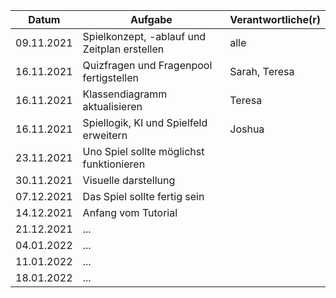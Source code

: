 | Datum  | Aufgabe | Verantwortliche(r) |
| ------------- | ------------- | ------------- |
| 09.11.2021 | Spielkonzept, -ablauf und Zeitplan erstellen | alle |
| 16.11.2021 | Quizfragen und Fragenpool fertigstellen | Sarah, Teresa |
| 16.11.2021 | Klassendiagramm aktualisieren | Teresa |
| 16.11.2021 | Spiellogik, KI und Spielfeld erweitern | Joshua |
| 23.11.2021 | Uno Spiel sollte möglichst funktionieren  |
| 30.11.2021 | Visuelle darstellung  |
| 07.12.2021 | Das Spiel sollte fertig sein  |
| 14.12.2021 | Anfang vom Tutorial  |
| 21.12.2021 | ...  |
| 04.01.2022 | ...  |
| 11.01.2022 | ...  |
| 18.01.2022 | ...  |
